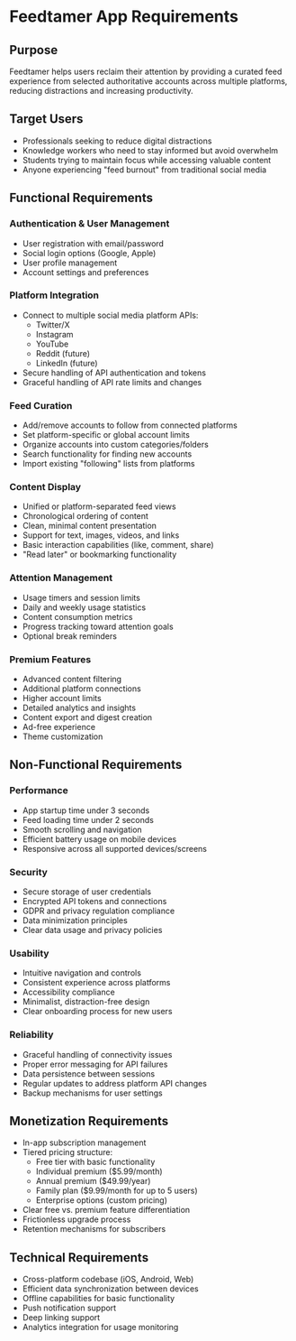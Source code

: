 # Feedtamer App Requirements

## Purpose
Feedtamer helps users reclaim their attention by providing a curated feed experience from selected authoritative accounts across multiple platforms, reducing distractions and increasing productivity.

## Target Users
- Professionals seeking to reduce digital distractions
- Knowledge workers who need to stay informed but avoid overwhelm
- Students trying to maintain focus while accessing valuable content
- Anyone experiencing "feed burnout" from traditional social media

## Functional Requirements

### Authentication & User Management
- User registration with email/password 
- Social login options (Google, Apple)
- User profile management
- Account settings and preferences

### Platform Integration
- Connect to multiple social media platform APIs:
  - Twitter/X
  - Instagram
  - YouTube
  - Reddit (future)
  - LinkedIn (future)
- Secure handling of API authentication and tokens
- Graceful handling of API rate limits and changes

### Feed Curation
- Add/remove accounts to follow from connected platforms
- Set platform-specific or global account limits
- Organize accounts into custom categories/folders
- Search functionality for finding new accounts
- Import existing "following" lists from platforms

### Content Display
- Unified or platform-separated feed views
- Chronological ordering of content
- Clean, minimal content presentation
- Support for text, images, videos, and links
- Basic interaction capabilities (like, comment, share)
- "Read later" or bookmarking functionality

### Attention Management
- Usage timers and session limits
- Daily and weekly usage statistics
- Content consumption metrics
- Progress tracking toward attention goals
- Optional break reminders

### Premium Features
- Advanced content filtering
- Additional platform connections
- Higher account limits
- Detailed analytics and insights
- Content export and digest creation
- Ad-free experience
- Theme customization

## Non-Functional Requirements

### Performance
- App startup time under 3 seconds
- Feed loading time under 2 seconds
- Smooth scrolling and navigation
- Efficient battery usage on mobile devices
- Responsive across all supported devices/screens

### Security
- Secure storage of user credentials
- Encrypted API tokens and connections
- GDPR and privacy regulation compliance
- Data minimization principles
- Clear data usage and privacy policies

### Usability
- Intuitive navigation and controls
- Consistent experience across platforms
- Accessibility compliance
- Minimalist, distraction-free design
- Clear onboarding process for new users

### Reliability
- Graceful handling of connectivity issues
- Proper error messaging for API failures
- Data persistence between sessions
- Regular updates to address platform API changes
- Backup mechanisms for user settings

## Monetization Requirements
- In-app subscription management
- Tiered pricing structure:
  - Free tier with basic functionality
  - Individual premium ($5.99/month)
  - Annual premium ($49.99/year)
  - Family plan ($9.99/month for up to 5 users)
  - Enterprise options (custom pricing)
- Clear free vs. premium feature differentiation
- Frictionless upgrade process
- Retention mechanisms for subscribers

## Technical Requirements
- Cross-platform codebase (iOS, Android, Web)
- Efficient data synchronization between devices
- Offline capabilities for basic functionality
- Push notification support
- Deep linking support
- Analytics integration for usage monitoring
